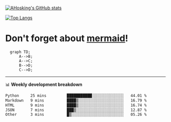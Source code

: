 [![AHosking's GitHub stats](https://github-readme-stats.vercel.app/api?username=ahosking&count_private=true&show_icons=true&theme=onedark&hide_rank=true&include_all_commits=true)](https://github.com/ahosking)

[![Top Langs](https://github-readme-stats.vercel.app/api/top-langs/?username=ahosking&layout=compact&theme=onedark)](https://github.com/ahosking)


# Don't forget about [mermaid](https://github.blog/2022-02-14-include-diagrams-markdown-files-mermaid/)!

```mermaid
  graph TD;
      A-->B;
      A-->C;
      B-->D;
      C-->D;
```
-------

📊 **Weekly development breakdown**

<!--START_SECTION:waka-->

```txt
Python     25 mins         ███████████░░░░░░░░░░░░░░   44.01 %
Markdown   9 mins          ████▒░░░░░░░░░░░░░░░░░░░░   16.79 %
HTML       9 mins          ████▒░░░░░░░░░░░░░░░░░░░░   16.74 %
JSON       7 mins          ███▒░░░░░░░░░░░░░░░░░░░░░   12.87 %
Other      3 mins          █▒░░░░░░░░░░░░░░░░░░░░░░░   05.26 %
```

<!--END_SECTION:waka-->
